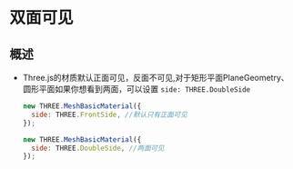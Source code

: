 # 双面可见

## 概述

+ Three.js的材质默认正面可见，反面不可见,对于矩形平面PlaneGeometry、圆形平面如果你想看到两面，可以设置 `side: THREE.DoubleSide`

  ```js
  new THREE.MeshBasicMaterial({
    side: THREE.FrontSide, //默认只有正面可见
  });
  ```

  ```js
  new THREE.MeshBasicMaterial({
    side: THREE.DoubleSide, //两面可见
  });
  ```
